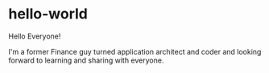 # hello-world
Hello Everyone!

I'm a former Finance guy turned application architect and coder and looking forward to learning and sharing with everyone.
